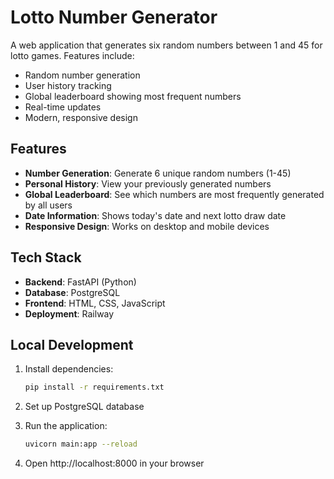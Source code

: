 # Lotto Number Generator

A web application that generates six random numbers between 1 and 45 for lotto games. Features include:

- Random number generation
- User history tracking
- Global leaderboard showing most frequent numbers
- Real-time updates
- Modern, responsive design

## Features

- **Number Generation**: Generate 6 unique random numbers (1-45)
- **Personal History**: View your previously generated numbers
- **Global Leaderboard**: See which numbers are most frequently generated by all users
- **Date Information**: Shows today's date and next lotto draw date
- **Responsive Design**: Works on desktop and mobile devices

## Tech Stack

- **Backend**: FastAPI (Python)
- **Database**: PostgreSQL
- **Frontend**: HTML, CSS, JavaScript
- **Deployment**: Railway

## Local Development

1. Install dependencies:
   ```bash
   pip install -r requirements.txt
   ```

2. Set up PostgreSQL database

3. Run the application:
   ```bash
   uvicorn main:app --reload
   ```

4. Open http://localhost:8000 in your browser 
